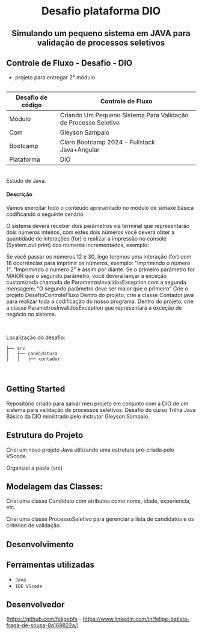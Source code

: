 
<h1 align="center"> Desafio plataforma DIO </h1>
<h2 align="center"> Simulando um pequeno sistema em JAVA para validação de processos seletivos </h2>

## Controle de Fluxo - Desafio - DIO
- projeto para entregar 2° módulo
##

| Desafio de código | Controle de Fluxo |
|--|--|
| Módulo | Criando Um Pequeno Sistema Para Validação de Processo Seletivo |
| Com | Gleyson Sampaio |
| Bootcamp | Claro Bootcamp 2024 - Fullstack Java+Angular |
| Plataforma | DIO |


<br>
Estudo de Java.

<br>

#### Descrição
Vamos exercitar todo o conteúdo apresentado no módulo de sintaxe básica codificando o seguinte cenário.

O sistema deverá receber dois parâmetros via terminal que representarão dois números inteiros, com estes dois números você deverá obter a quantidade de interações (for) e realizar a impressão no console (System.out.print) dos números incrementados, exemplo:

Se você passar os números 12 e 30, logo teremos uma interação (for) com 18 ocorrências para imprimir os números, exemplo: "Imprimindo o número 1", "Imprimindo o número 2" e assim por diante.
Se o primeiro parâmetro for MAIOR que o segundo parâmetro, você deverá lançar a exceção customizada chamada de ParametrosInvalidosException com a segunda mensagem: "O segundo parâmetro deve ser maior que o primeiro"
Crie o projeto DesafioControleFluxo
Dentro do projeto, crie a classe Contador.java para realizar toda a codificação do nosso programa.
Dentro do projeto, crie a classe ParametrosInvalidosException que representará a exceção de negócio no sistema.

<br>


Localização do desafio:
```
├── src
│   ├── candidatura
|   │   ├── contador
```

<br>

## Getting Started

Repositório criado para salvar meu projeto em conjunto com a DIO de um sistema para validação de processos seletivos.
Desafio do curso Trilha Java Básico da DIO ministrado pelo instrutor Gleyson Sampaio.

## Estrutura do Projeto

Criei um novo projeto Java utilizando uma estrutura pré-criada pelo VScode.

Organizei a pasta (src)

## Modelagem das Classes:

Criei uma classe Candidato com atributos como nome, idade, experiencia, etc.

Criei uma classe ProcessoSeletivo para gerenciar a lista de candidatos e os critérios de validação.

## Desenvolvimento

<h2>Ferramentas utilizadas</h2>

- ``Java``
- ``IDE VScode``

<h2>Desenvolvedor</h2>

(https://github.com/felipebfs - https://www.linkedin.com/in/felipe-batista-fraga-de-sousa-8a169822a/)



